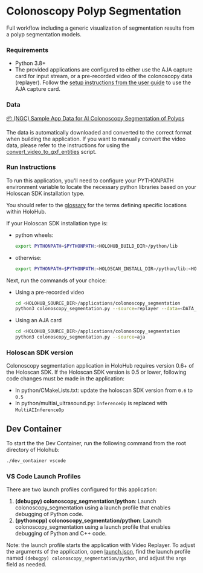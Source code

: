 # Colonoscopy Polyp Segmentation

Full workflow including a generic visualization of segmentation results from a polyp segmentation models.

### Requirements

- Python 3.8+
- The provided applications are configured to either use the AJA capture card for input stream, or a pre-recorded video of the colonoscopy data (replayer). Follow the [setup instructions from the user guide](https://docs.nvidia.com/holoscan/sdk-user-guide/aja_setup.html) to use the AJA capture card.

### Data

[📦️ (NGC) Sample App Data for AI Colonoscopy Segmentation of Polyps](https://catalog.ngc.nvidia.com/orgs/nvidia/teams/clara-holoscan/resources/holoscan_colonoscopy_sample_data)

The data is automatically downloaded and converted to the correct format when building the application.
If you want to manually convert the video data, please refer to the instructions for using the [convert_video_to_gxf_entities](https://github.com/nvidia-holoscan/holoscan-sdk/tree/main/scripts#convert_video_to_gxf_entitiespy) script.

### Run Instructions

To run this application, you'll need to configure your PYTHONPATH environment variable to locate the
necessary python libraries based on your Holoscan SDK installation type.

You should refer to the [glossary](../../README.md#Glossary) for the terms defining specific locations within HoloHub.

If your Holoscan SDK installation type is:

* python wheels:

  ```bash
  export PYTHONPATH=$PYTHONPATH:<HOLOHUB_BUILD_DIR>/python/lib
  ```

* otherwise:

  ```bash
  export PYTHONPATH=$PYTHONPATH:<HOLOSCAN_INSTALL_DIR>/python/lib:<HOLOHUB_BUILD_DIR>/python/lib
  ```

Next, run the commands of your choice:

* Using a pre-recorded video
    ```bash
    cd <HOLOHUB_SOURCE_DIR>/applications/colonoscopy_segmentation
    python3 colonoscopy_segmentation.py --source=replayer --data=<DATA_DIR>/colonoscopy_segmentation
    ```

* Using an AJA card
    ```bash
    cd <HOLOHUB_SOURCE_DIR>/applications/colonoscopy_segmentation
    python3 colonoscopy_segmentation.py --source=aja
    ```

### Holoscan SDK version

Colonoscopy segmentation application in HoloHub requires version 0.6+ of the Holoscan SDK.
If the Holoscan SDK version is 0.5 or lower, following code changes must be made in the application:

* In python/CMakeLists.txt: update the holoscan SDK version from `0.6` to `0.5`
* In python/multiai_ultrasound.py: `InferenceOp` is replaced with `MultiAIInferenceOp`

## Dev Container

To start the the Dev Container, run the following command from the root directory of Holohub:

```bash
./dev_container vscode
```

### VS Code Launch Profiles

There are two launch profiles configured for this application:

1. **(debugpy) colonoscopy_segmentation/python**: Launch colonoscopy_segmentation using a launch profile that enables debugging of Python code.
2. **(pythoncpp) colonoscopy_segmentation/python**: Launch colonoscopy_segmentation using a launch profile that enables debugging of Python and C++ code.

Note: the launch profile starts the application with Video Replayer. To adjust the arguments of the application, open [launch.json](../../.vscode/launch.json), find the launch profile named `(debugpy) colonoscopy_segmentation/python`, and adjust the `args` field as needed.
